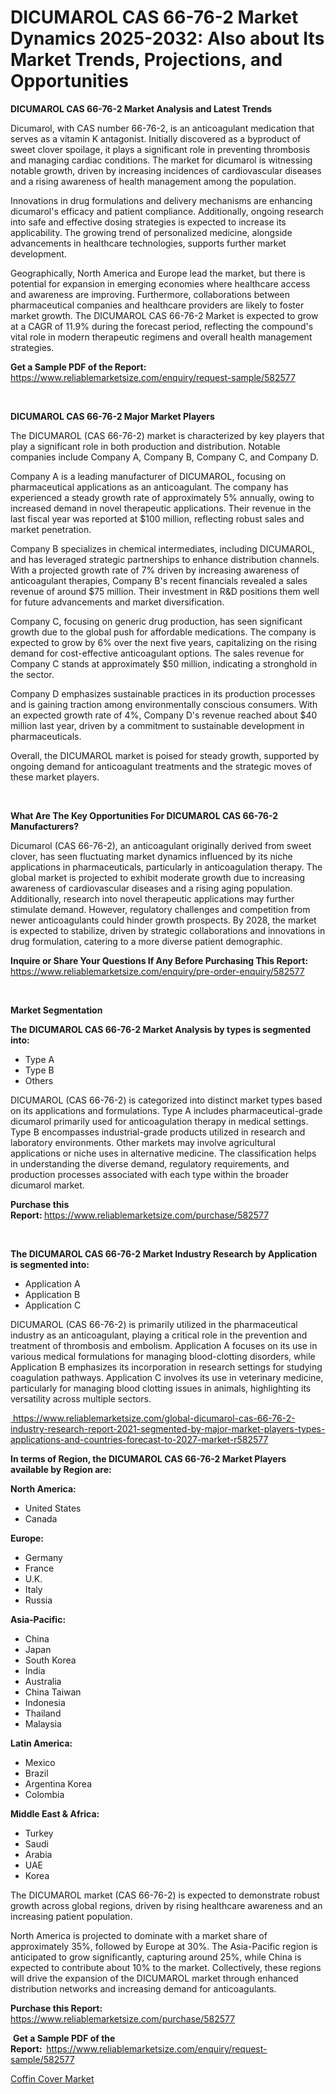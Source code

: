 <p><h1>DICUMAROL CAS 66-76-2 Market Dynamics 2025-2032: Also about Its Market Trends, Projections, and Opportunities</h1></p><p><strong>DICUMAROL CAS 66-76-2 Market Analysis and Latest Trends</strong></p>
<p><p>Dicumarol, with CAS number 66-76-2, is an anticoagulant medication that serves as a vitamin K antagonist. Initially discovered as a byproduct of sweet clover spoilage, it plays a significant role in preventing thrombosis and managing cardiac conditions. The market for dicumarol is witnessing notable growth, driven by increasing incidences of cardiovascular diseases and a rising awareness of health management among the population. </p><p>Innovations in drug formulations and delivery mechanisms are enhancing dicumarol's efficacy and patient compliance. Additionally, ongoing research into safe and effective dosing strategies is expected to increase its applicability. The growing trend of personalized medicine, alongside advancements in healthcare technologies, supports further market development. </p><p>Geographically, North America and Europe lead the market, but there is potential for expansion in emerging economies where healthcare access and awareness are improving. Furthermore, collaborations between pharmaceutical companies and healthcare providers are likely to foster market growth. The DICUMAROL CAS 66-76-2 Market is expected to grow at a CAGR of 11.9% during the forecast period, reflecting the compound's vital role in modern therapeutic regimens and overall health management strategies.</p></p>
<p><strong>Get a Sample PDF of the Report:&nbsp;</strong> <a href="https://www.reliablemarketsize.com/enquiry/request-sample/582577?utm_campaign=2176&utm_medium=2&utm_source=Github&utm_content=ia&utm_term=23032025&utm_id=dicumarol-cas-66-76-2">https://www.reliablemarketsize.com/enquiry/request-sample/582577</a></p>
<p>&nbsp;</p>
<p><strong>DICUMAROL CAS 66-76-2 Major Market Players</strong></p>
<p><p>The DICUMAROL (CAS 66-76-2) market is characterized by key players that play a significant role in both production and distribution. Notable companies include Company A, Company B, Company C, and Company D. </p><p>Company A is a leading manufacturer of DICUMAROL, focusing on pharmaceutical applications as an anticoagulant. The company has experienced a steady growth rate of approximately 5% annually, owing to increased demand in novel therapeutic applications. Their revenue in the last fiscal year was reported at $100 million, reflecting robust sales and market penetration.</p><p>Company B specializes in chemical intermediates, including DICUMAROL, and has leveraged strategic partnerships to enhance distribution channels. With a projected growth rate of 7% driven by increasing awareness of anticoagulant therapies, Company B's recent financials revealed a sales revenue of around $75 million. Their investment in R&D positions them well for future advancements and market diversification.</p><p>Company C, focusing on generic drug production, has seen significant growth due to the global push for affordable medications. The company is expected to grow by 6% over the next five years, capitalizing on the rising demand for cost-effective anticoagulant options. The sales revenue for Company C stands at approximately $50 million, indicating a stronghold in the sector.</p><p>Company D emphasizes sustainable practices in its production processes and is gaining traction among environmentally conscious consumers. With an expected growth rate of 4%, Company D's revenue reached about $40 million last year, driven by a commitment to sustainable development in pharmaceuticals.</p><p>Overall, the DICUMAROL market is poised for steady growth, supported by ongoing demand for anticoagulant treatments and the strategic moves of these market players.</p></p>
<p>&nbsp;</p>
<p><strong>What Are The Key Opportunities For DICUMAROL CAS 66-76-2 Manufacturers?</strong></p>
<p><p>Dicumarol (CAS 66-76-2), an anticoagulant originally derived from sweet clover, has seen fluctuating market dynamics influenced by its niche applications in pharmaceuticals, particularly in anticoagulation therapy. The global market is projected to exhibit moderate growth due to increasing awareness of cardiovascular diseases and a rising aging population. Additionally, research into novel therapeutic applications may further stimulate demand. However, regulatory challenges and competition from newer anticoagulants could hinder growth prospects. By 2028, the market is expected to stabilize, driven by strategic collaborations and innovations in drug formulation, catering to a more diverse patient demographic.</p></p>
<p><strong>Inquire or Share Your Questions If Any Before Purchasing This Report:</strong> <a href="https://www.reliablemarketsize.com/enquiry/pre-order-enquiry/582577?utm_campaign=2176&utm_medium=2&utm_source=Github&utm_content=ia&utm_term=23032025&utm_id=dicumarol-cas-66-76-2">https://www.reliablemarketsize.com/enquiry/pre-order-enquiry/582577</a></p>
<p>&nbsp;</p>
<p><strong>Market Segmentation</strong></p>
<p><strong>The DICUMAROL CAS 66-76-2 Market Analysis by types is segmented into:</strong></p>
<p><ul><li>Type A</li><li>Type B</li><li>Others</li></ul></p>
<p><p>DICUMAROL (CAS 66-76-2) is categorized into distinct market types based on its applications and formulations. Type A includes pharmaceutical-grade dicumarol primarily used for anticoagulation therapy in medical settings. Type B encompasses industrial-grade products utilized in research and laboratory environments. Other markets may involve agricultural applications or niche uses in alternative medicine. The classification helps in understanding the diverse demand, regulatory requirements, and production processes associated with each type within the broader dicumarol market.</p></p>
<p><strong>Purchase this Report:&nbsp;</strong><a href="https://www.reliablemarketsize.com/purchase/582577?utm_campaign=2176&utm_medium=2&utm_source=Github&utm_content=ia&utm_term=23032025&utm_id=dicumarol-cas-66-76-2">https://www.reliablemarketsize.com/purchase/582577</a></p>
<p>&nbsp;</p>
<p><strong>The DICUMAROL CAS 66-76-2 Market Industry Research by Application is segmented into:</strong></p>
<p><ul><li>Application A</li><li>Application B</li><li>Application C</li></ul></p>
<p><p>DICUMAROL (CAS 66-76-2) is primarily utilized in the pharmaceutical industry as an anticoagulant, playing a critical role in the prevention and treatment of thrombosis and embolism. Application A focuses on its use in various medical formulations for managing blood-clotting disorders, while Application B emphasizes its incorporation in research settings for studying coagulation pathways. Application C involves its use in veterinary medicine, particularly for managing blood clotting issues in animals, highlighting its versatility across multiple sectors.</p></p>
<p><a href="https://www.reliablemarketsize.com/global-dicumarol-cas-66-76-2-industry-research-report-2021-segmented-by-major-market-players-types-applications-and-countries-forecast-to-2027-market-r582577?utm_campaign=2176&utm_medium=2&utm_source=Github&utm_content=ia&utm_term=23032025&utm_id=dicumarol-cas-66-76-2">&nbsp;https://www.reliablemarketsize.com/global-dicumarol-cas-66-76-2-industry-research-report-2021-segmented-by-major-market-players-types-applications-and-countries-forecast-to-2027-market-r582577</a></p>
<p><strong>In terms of Region, the DICUMAROL CAS 66-76-2 Market Players available by Region are:</strong></p>
<p>
    <p> <strong> North America: </strong>
        <ul>
            <li>United States</li>
            <li>Canada</li>
        </ul>
        </p> 
    <p> <strong> Europe: </strong>
        <ul>
            <li>Germany</li>
            <li>France</li>
            <li>U.K.</li>
            <li>Italy</li>
            <li>Russia</li>
        </ul>
        </p> 
    <p> <strong> Asia-Pacific: </strong>
        <ul>
            <li>China</li>
            <li>Japan</li>
            <li>South Korea</li>
            <li>India</li>
            <li>Australia</li>
            <li>China Taiwan</li>
            <li>Indonesia</li>
            <li>Thailand</li>
            <li>Malaysia</li>
        </ul>
        </p> 
    <p> <strong> Latin America: </strong>
        <ul>
            <li>Mexico</li>
            <li>Brazil</li>
            <li>Argentina Korea</li>
            <li>Colombia</li>
        </ul>
        </p> 
    <p> <strong> Middle East & Africa: </strong>
        <ul>
            <li>Turkey</li>
            <li>Saudi</li>
            <li>Arabia</li>
            <li>UAE</li>
            <li>Korea</li>
        </ul>
    </p>
    </p>
<p><p>The DICUMAROL market (CAS 66-76-2) is expected to demonstrate robust growth across global regions, driven by rising healthcare awareness and an increasing patient population. </p><p>North America is projected to dominate with a market share of approximately 35%, followed by Europe at 30%. The Asia-Pacific region is anticipated to grow significantly, capturing around 25%, while China is expected to contribute about 10% to the market. Collectively, these regions will drive the expansion of the DICUMAROL market through enhanced distribution networks and increasing demand for anticoagulants.</p></p>
<p><strong>Purchase this Report: </strong><a href="https://www.reliablemarketsize.com/purchase/582577?utm_campaign=2176&utm_medium=2&utm_source=Github&utm_content=ia&utm_term=23032025&utm_id=dicumarol-cas-66-76-2">https://www.reliablemarketsize.com/purchase/582577</a></p>
<p>&nbsp;<strong>Get a Sample PDF of the Report:&nbsp;&nbsp;</strong><a href="https://www.reliablemarketsize.com/enquiry/request-sample/582577?utm_campaign=2176&utm_medium=2&utm_source=Github&utm_content=ia&utm_term=23032025&utm_id=dicumarol-cas-66-76-2">https://www.reliablemarketsize.com/enquiry/request-sample/582577</a></p>
<p><strong></strong></p>
<p><p><a href="https://github.com/santosh758595/Market-Research-Report-List-7/blob/main/coffin-cover-market.md?utm_campaign=2176&utm_medium=2&utm_source=Github&utm_content=ia&utm_term=23032025&utm_id=dicumarol-cas-66-76-2">Coffin Cover Market</a></p></p>